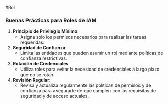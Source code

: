 #Rol 
### Buenas Prácticas para Roles de IAM

1. **Principio de Privilegio Mínimo**:
    - Asigna solo los permisos necesarios para realizar las tareas requeridas.
2. **Seguridad de Confianza**:
    - Limita las entidades que pueden asumir un rol mediante políticas de confianza restrictivas.
3. **Rotación de Credenciales**:
    - Utiliza roles para evitar la necesidad de credenciales a largo plazo que no se rotan.
4. **Revisión Regular**:
    - Revisa y actualiza regularmente las políticas de permisos y de confianza para asegurarte de que cumplen con los requisitos de seguridad y de acceso actuales.

